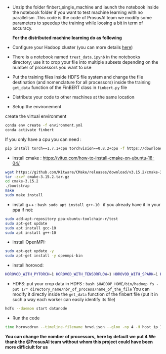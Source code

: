  - Unzip the folder finbert_single_machine and launch the notebook inside the notebook folder if you want to test machine learning with no parallelism .This code is the code of  ProsusAI team we modify some parameters to speedup the training while loosing a bit in term of accuracy.

   **For the distributed machine learning do as following**

- Configure your Hadoop cluster (you can  more details [here](https://www.linode.com/docs/guides/how-to-install-and-set-up-hadoop-cluster/))

- There is a notebook named `treat_data.ipynb` in the notebooks directory; use it to crop your file into multiple subsets depending on the number of processors you want to use 
- Put the training files inside HDFS file system and change the file destination (and nomenclature for all processors) inside the training `get_data` function of the FinBERT class in `finbert.py` file 

- Distribute your code to other machines at the same location

- Setup the environement 

create the virtual environment
```bash
conda env create -f environment.yml
conda activate finbert
```
If you only have a cpu you can need : 
```bash
pip install torch==1.7.1+cpu torchvision==0.8.2+cpu -f https://download.pytorch.org/whl/torch_stable.html
```
- install cmake : https://vitux.com/how-to-install-cmake-on-ubuntu-18-04/
```bash
wget https://github.com/Kitware/CMake/releases/download/v3.15.2/cmake-3.15.2.tar.gz
tar -zxvf cmake-3.15.2.tar.gz
cd cmake-3.15.2
./bootstrap
make
sudo make install
```

- install g++ : ```bash sudo apt install g++-10 ``` if you already have it in your ppa 
if not:
```bash
sudo add-apt-repository ppa:ubuntu-toolchain-r/test
sudo apt-get update
sudo apt install gcc-10
sudo apt install g++-10
```

- install OpenMPI:
```bash
sudo apt-get update -y
sudo apt-get install -y openmpi-bin
```

-  install horovod:
```bash
HOROVOD_WITH_PYTORCH=1 HOROVOD_WITH_TENSORFLOW=1 HOROVOD_WITH_SPARK=1 HOROVOD_WITH_GLOO=1 pip3 install horovod[pytorch,spark,tensorflow] --no-cache
```
- HDFS: 
put your crop data in HDFS : ```bash $HADOOP_HOME/bin/hadoop fs -put 1/* directory_name/nbr_of_process/name_of_the_file```
You can modify it directly inside the `get_data` function of the finbert file (put it in such a way each worker can easily identify its file)
```bash
hdfs --daemon start datanode  
```
- Run the code
```bash 
time horovodrun --timeline-filename hrvd.json --gloo -np 4 -H host_ip_1:2,host_ip_2:2 python3 good_finbert_training.py num_of_epoch dataset_chunk_size
```
**You can change the nomber of processors, here by default we put 4**
**We thank the @ProsusAI team without whom this project could have been more difficiult for us**
